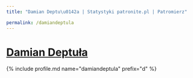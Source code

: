```yaml
---
title: "Damian Deptu\u0142a | Statystyki patronite.pl | Patromierz"

permalink: /damiandeptula
---
```


# [Damian Deptuła](https://patronite.pl/damiandeptula)

{% include profile.md name="damiandeptula" prefix="d" %}
